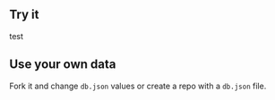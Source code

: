 ## Try it

test

## Use your own data

Fork it and change `db.json` values or create a repo with a `db.json` file.
